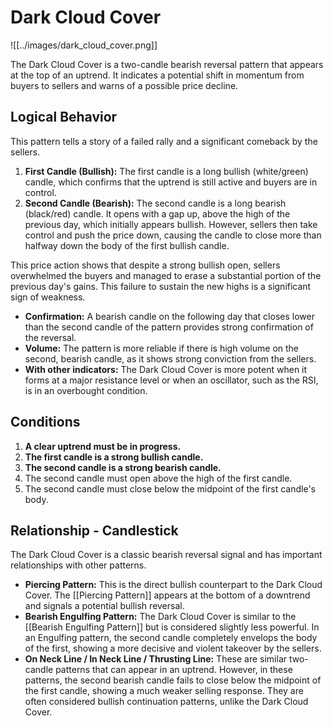 # Dark Cloud Cover

![[../images/dark_cloud_cover.png]]

The Dark Cloud Cover is a two-candle bearish reversal pattern that appears at the top of an uptrend. It indicates a potential shift in momentum from buyers to sellers and warns of a possible price decline.

## Logical Behavior

This pattern tells a story of a failed rally and a significant comeback by the sellers.

1.  **First Candle (Bullish):** The first candle is a long bullish (white/green) candle, which confirms that the uptrend is still active and buyers are in control.
2.  **Second Candle (Bearish):** The second candle is a long bearish (black/red) candle. It opens with a gap up, above the high of the previous day, which initially appears bullish. However, sellers then take control and push the price down, causing the candle to close more than halfway down the body of the first bullish candle.

This price action shows that despite a strong bullish open, sellers overwhelmed the buyers and managed to erase a substantial portion of the previous day's gains. This failure to sustain the new highs is a significant sign of weakness.

- **Confirmation:** A bearish candle on the following day that closes lower than the second candle of the pattern provides strong confirmation of the reversal.
- **Volume:** The pattern is more reliable if there is high volume on the second, bearish candle, as it shows strong conviction from the sellers.
- **With other indicators:** The Dark Cloud Cover is more potent when it forms at a major resistance level or when an oscillator, such as the RSI, is in an overbought condition.

## Conditions

1.  **A clear uptrend must be in progress.**
2.  **The first candle is a strong bullish candle.**
3.  **The second candle is a strong bearish candle.**
4.  The second candle must open above the high of the first candle.
5.  The second candle must close below the midpoint of the first candle's body.

## Relationship - Candlestick

The Dark Cloud Cover is a classic bearish reversal signal and has important relationships with other patterns.

- **Piercing Pattern:** This is the direct bullish counterpart to the Dark Cloud Cover. The [[Piercing Pattern]] appears at the bottom of a downtrend and signals a potential bullish reversal.
- **Bearish Engulfing Pattern:** The Dark Cloud Cover is similar to the [[Bearish Engulfing Pattern]] but is considered slightly less powerful. In an Engulfing pattern, the second candle completely envelops the body of the first, showing a more decisive and violent takeover by the sellers.
- **On Neck Line / In Neck Line / Thrusting Line:** These are similar two-candle patterns that can appear in an uptrend. However, in these patterns, the second bearish candle fails to close below the midpoint of the first candle, showing a much weaker selling response. They are often considered bullish continuation patterns, unlike the Dark Cloud Cover.
